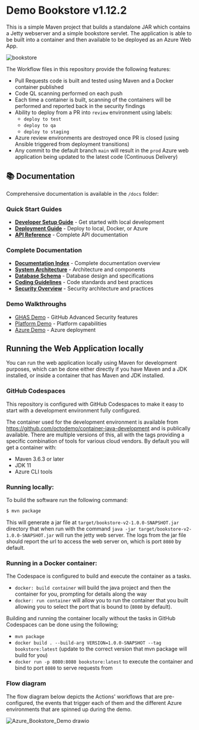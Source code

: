 # Demo Bookstore v1.12.2

This is a simple Maven project that builds a standalone JAR which contains a Jetty webserver and a simple bookstore servlet. The application is able
to be built into a container and then available to be deployed as an Azure Web App.

![bookstore](https://user-images.githubusercontent.com/681306/114581130-5e2d4b00-9c77-11eb-837b-4efaefa29e39.png)


The Workflow files in this repository provide the following features:

* Pull Requests code is built and tested using Maven and a Docker container published
* Code QL scanning performed on each push
* Each time a container is built, scanning of the containers will be performed and reported back in the security findings
* Ability to deploy from a PR into `review` environment using labels:
    - `deploy to test`
    - `deploy to qa`
    - `deploy to staging`
* Azure review environments are destroyed once PR is closed (using Ansible triggered from deployment transitions)
* Any commit to the default branch `main` will result in the `prod` Azure web application being updated to the latest code (Continuous Delivery)

## 📚 Documentation

Comprehensive documentation is available in the `/docs` folder:

### Quick Start Guides
- **[Developer Setup Guide](docs/development/setup-guide.md)** - Get started with local development
- **[Deployment Guide](docs/operations/deployment-guide.md)** - Deploy to local, Docker, or Azure
- **[API Reference](docs/api/api-reference.md)** - Complete API documentation

### Complete Documentation
- **[Documentation Index](docs/README.md)** - Complete documentation overview
- **[System Architecture](docs/architecture/system-overview.md)** - Architecture and components
- **[Database Schema](docs/database/schema.md)** - Database design and specifications
- **[Coding Guidelines](docs/code-standards/coding-guidelines.md)** - Code standards and best practices
- **[Security Overview](docs/security/security-overview.md)** - Security architecture and practices

### Demo Walkthroughs
- [GHAS Demo](docs/ghas-walkthrough.md) - GitHub Advanced Security features
- [Platform Demo](docs/platform-walkthrough.md) - Platform capabilities
- [Azure Demo](docs/tvp.md) - Azure deployment

## Running the Web Application locally

You can run the web application locally using Maven for development purposes, which can be done either directly if you
have Maven and a JDK installed, or inside a container that has Maven and JDK installed.


### GitHub Codespaces

This repository is configured with GitHub Codespaces to make it easy to start with a development environment fully configured.

The container used for the development environment is available from https://github.com/octodemo/container-java-development and is publically available.
There are multiple versions of this, all with the tags providing a specific combination of tools for various cloud vendors. By default you will get a
container with:
* Maven 3.6.3 or later
* JDK 11
* Azure CLI tools


### Running locally:
To build the software run the following command:

```bash
$ mvn package
```

This will generate a jar file at `target/bookstore-v2-1.0.0-SNAPSHOT.jar` directory that when run with the command `java -jar target/bookstore-v2-1.0.0-SNAPSHOT.jar` will run the jetty web server.
The logs from the jar file should report the url to access the web server on, which is port `8080` by default.


### Running in a Docker container:

The Codespace is configured to build and execute the container as a tasks.

* `docker: build container` will build the java project and then the container for you, prompting for details along the way
* `docker: run container` will allow you to run the container that you built allowing you to select the port that is bound to (`8080` by default).

Building and running the container locally without the tasks in GitHub Codespaces can be done using the following;

* `mvn package`
* `docker build . --build-arg VERSION=1.0.0-SNAPSHOT --tag bookstore:latest` (update to the correct version that mvn package will build for you)
* `docker run -p 8080:8080 bookstore:latest` to execute the container and bind to port `8080` to serve requests from

### Flow diagram

The flow diagram below depicts the Actions' workflows that are pre-configured, the events that trigger each of them and the different Azure environments that are spinned up during the demo. 

![Azure_Bookstore_Demo drawio](https://user-images.githubusercontent.com/3329307/140162304-a72882b5-291a-4a6c-b43f-957b9a2a268c.png)
